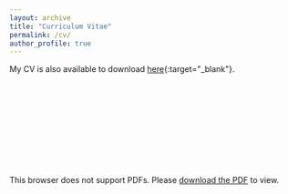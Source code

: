 ```yaml
---
layout: archive
title: "Curriculum Vitae"
permalink: /cv/
author_profile: true
---
```


My CV is also available to download [here](../files/cv.pdf){:target="_blank"}.

<object data="../files/cv.pdf" type="application/pdf" width="700px" height="700px">
    <embed src="../files/cv.pdf">
        <p>This browser does not support PDFs. Please <a href="../files/cv.pdf">download the PDF</a> to view.</p>
    </embed>
</object>
